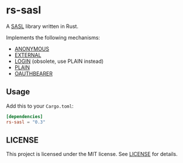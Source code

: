 # rs-sasl

A [SASL](https://www.rfc-editor.org/rfc/rfc4422) library written in Rust.

Implements the following mechanisms:

* [ANONYMOUS](https://www.rfc-editor.org/rfc/rfc4505)
* [EXTERNAL](https://www.rfc-editor.org/rfc/rfc4422#appendix-A)
* [LOGIN](https://datatracker.ietf.org/doc/html/draft-murchison-sasl-login-00) (obsolete, use PLAIN instead)
* [PLAIN](https://www.rfc-editor.org/rfc/rfc4616)
* [OAUTHBEARER](https://www.rfc-editor.org/rfc/rfc7628)

## Usage

Add this to your `Cargo.toml`:

```toml
[dependencies]
rs-sasl = "0.3"
```

## LICENSE

This project is licensed under the MIT license. See [LICENSE](LICENSE) for details.
